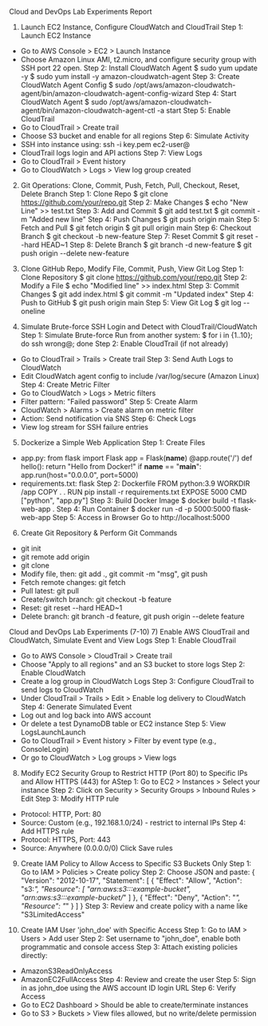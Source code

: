 
Cloud and DevOps Lab Experiments Report
1) Launch EC2 Instance, Configure CloudWatch and CloudTrail
Step 1: Launch EC2 Instance
- Go to AWS Console > EC2 > Launch Instance
- Choose Amazon Linux AMI, t2.micro, and configure security group with SSH port 22 open.
Step 2: Install CloudWatch Agent
$ sudo yum update -y
$ sudo yum install -y amazon-cloudwatch-agent
Step 3: Create CloudWatch Agent Config
$ sudo /opt/aws/amazon-cloudwatch-agent/bin/amazon-cloudwatch-agent-config-wizard
Step 4: Start CloudWatch Agent
$ sudo /opt/aws/amazon-cloudwatch-agent/bin/amazon-cloudwatch-agent-ctl -a start
Step 5: Enable CloudTrail
- Go to CloudTrail > Create trail
- Choose S3 bucket and enable for all regions
Step 6: Simulate Activity
- SSH into instance using: ssh -i key.pem ec2-user@<public-ip>
- CloudTrail logs login and API actions
Step 7: View Logs
- Go to CloudTrail > Event history
- Go to CloudWatch > Logs > View log group created



2) Git Operations: Clone, Commit, Push, Fetch, Pull, Checkout, Reset, Delete Branch
Step 1: Clone Repo
$ git clone https://github.com/your/repo.git
Step 2: Make Changes
$ echo "New Line" >> test.txt
Step 3: Add and Commit
$ git add test.txt
$ git commit -m "Added new line"
Step 4: Push Changes
$ git push origin main
Step 5: Fetch and Pull
$ git fetch origin
$ git pull origin main
Step 6: Checkout Branch
$ git checkout -b new-feature
Step 7: Reset Commit
$ git reset --hard HEAD~1
Step 8: Delete Branch
$ git branch -d new-feature
$ git push origin --delete new-feature





3) Clone GitHub Repo, Modify File, Commit, Push, View Git Log
Step 1: Clone Repository
$ git clone https://github.com/your/repo.git
Step 2: Modify a File
$ echo "Modified line" >> index.html
Step 3: Commit Changes
$ git add index.html
$ git commit -m "Updated index"
Step 4: Push to GitHub
$ git push origin main
Step 5: View Git Log
$ git log --oneline




4) Simulate Brute-force SSH Login and Detect with CloudTrail/CloudWatch
Step 1: Simulate Brute-force
Run from another system:
$ for i in {1..10}; do ssh wrong@<ec2-ip>; done
Step 2: Enable CloudTrail (if not already)
- Go to CloudTrail > Trails > Create trail
Step 3: Send Auth Logs to CloudWatch
- Edit CloudWatch agent config to include /var/log/secure (Amazon Linux)
Step 4: Create Metric Filter
- Go to CloudWatch > Logs > Metric filters
- Filter pattern: "Failed password"
Step 5: Create Alarm
- CloudWatch > Alarms > Create alarm on metric filter
- Action: Send notification via SNS
Step 6: Check Logs
- View log stream for SSH failure entries




5) Dockerize a Simple Web Application
Step 1: Create Files
- app.py:
from flask import Flask
app = Flask(__name__)
@app.route('/')
def hello(): return "Hello from Docker!"
if __name__ == "__main__": app.run(host="0.0.0.0", port=5000)
- requirements.txt:
flask
Step 2: Dockerfile
FROM python:3.9
WORKDIR /app
COPY . .
RUN pip install -r requirements.txt
EXPOSE 5000
CMD ["python", "app.py"]
Step 3: Build Docker Image
$ docker build -t flask-web-app .
Step 4: Run Container
$ docker run -d -p 5000:5000 flask-web-app
Step 5: Access in Browser
Go to http://localhost:5000




6) Create Git Repository & Perform Git Commands
- git init
- git remote add origin <repo-url>
- git clone <repo-url>
- Modify file, then: git add ., git commit -m "msg", git push
- Fetch remote changes: git fetch
- Pull latest: git pull
- Create/switch branch: git checkout -b feature
- Reset: git reset --hard HEAD~1
- Delete branch: git branch -d feature, git push origin --delete feature




Cloud and DevOps Lab Experiments (7-10)
7) Enable AWS CloudTrail and CloudWatch, Simulate Event and View Logs
Step 1: Enable CloudTrail
- Go to AWS Console > CloudTrail > Create trail
- Choose "Apply to all regions" and an S3 bucket to store logs
Step 2: Enable CloudWatch
- Create a log group in CloudWatch Logs
Step 3: Configure CloudTrail to send logs to CloudWatch
- Under CloudTrail > Trails > Edit > Enable log delivery to CloudWatch
Step 4: Generate Simulated Event
- Log out and log back into AWS account
- Or delete a test DynamoDB table or EC2 instance
Step 5: View LogsLaunchLaunch
- Go to CloudTrail > Event history > Filter by event type (e.g., ConsoleLogin)
- Or go to CloudWatch > Log groups > View logs






8) Modify EC2 Security Group to Restrict HTTP (Port 80) to Specific IPs and Allow HTTPS (443) for AStep 1: Go to EC2 > Instances > Select your instance
Step 2: Click on Security > Security Groups > Inbound Rules > Edit
Step 3: Modify HTTP rule
- Protocol: HTTP, Port: 80
- Source: Custom (e.g., 192.168.1.0/24) - restrict to internal IPs
Step 4: Add HTTPS rule
- Protocol: HTTPS, Port: 443
- Source: Anywhere (0.0.0.0/0)
Click Save rules





9) Create IAM Policy to Allow Access to Specific S3 Buckets Only
Step 1: Go to IAM > Policies > Create policy
Step 2: Choose JSON and paste:
{
 "Version": "2012-10-17",
 "Statement": [
 {
 "Effect": "Allow",
 "Action": "s3:*",
 "Resource": [
 "arn:aws:s3:::example-bucket",
 "arn:aws:s3:::example-bucket/*"
 ]
 },
 {
 "Effect": "Deny",
 "Action": "*",
 "Resource": "*"
 }
 ]
}
Step 3: Review and create policy with a name like "S3LimitedAccess"





10) Create IAM User 'john_doe' with Specific Access
Step 1: Go to IAM > Users > Add user
Step 2: Set username to "john_doe", enable both programmatic and console access
Step 3: Attach existing policies directly:
- AmazonS3ReadOnlyAccess
- AmazonEC2FullAccess
Step 4: Review and create the user
Step 5: Sign in as john_doe using the AWS account ID login URL
Step 6: Verify Access
- Go to EC2 Dashboard > Should be able to create/terminate instances
- Go to S3 > Buckets > View files allowed, but no write/delete permission
